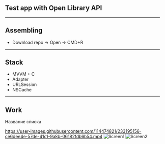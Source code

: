 ## Test app with Open Library API
---
## Assembling
* Download repo -> Open -> CMD+R
---
## Stack
* MVVM + C
* Adapter
* URLSession
* NSCache
---
## Work

<summary>Название списка</summary>
  
  https://user-images.githubusercontent.com/114474821/233195156-ce6dee4e-57de-41c1-9a8b-06182fdb6b54.mp4
  ![Screen1](https://user-images.githubusercontent.com/114474821/233190842-0c4b81e4-1e41-4821-b950-4540adeaa59f.png)
  ![Screen2](https://user-images.githubusercontent.com/114474821/233190872-16a9e454-3ba3-4e6e-8eae-0a987b1c085b.png)

